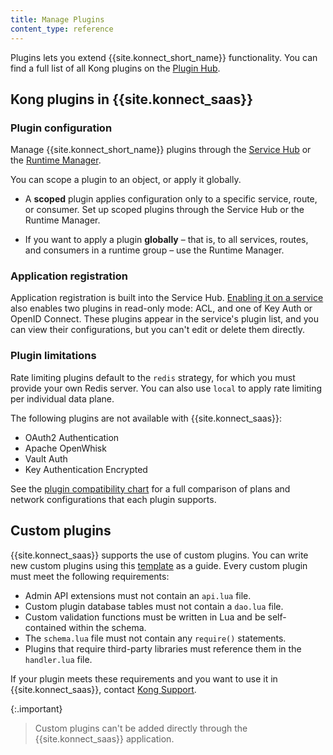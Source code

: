 ```yaml
---
title: Manage Plugins
content_type: reference
---
```


Plugins lets you extend {{site.konnect_short_name}} functionality. You can
find a full list of all Kong plugins on the [Plugin Hub](/hub/).

## Kong plugins in {{site.konnect_saas}}

### Plugin configuration

Manage {{site.konnect_short_name}} plugins through the [Service Hub](https://cloud.konghq.com/us/servicehub) or
the [Runtime Manager](https://cloud.konghq.com/us/runtime-manager).

You can scope a plugin to an object, or apply it globally.

* A **scoped** plugin applies configuration only to a specific service, route,
or consumer. Set up scoped plugins through the Service Hub or the Runtime Manager.

* If you want to apply a plugin **globally** &ndash; that is, to all services,
routes, and consumers in a runtime group &ndash; use the
Runtime Manager.

### Application registration

Application registration is built into the Service Hub.
[Enabling it on a service](/konnect/dev-portal/applications/enable-app-reg/)
also enables two plugins in read-only mode: ACL, and one of Key Auth or OpenID
Connect. These plugins appear in the service's plugin list, and you can view their
configurations, but you can't edit or delete them directly.

### Plugin limitations

Rate limiting plugins default to the `redis` strategy, for which you must
provide your own Redis server. You can also use `local` to apply rate limiting
per individual data plane.

The following plugins are not available with {{site.konnect_saas}}:
* OAuth2 Authentication
* Apache OpenWhisk
* Vault Auth
* Key Authentication Encrypted

See the [plugin compatibility chart](/hub/plugins/compatibility/)
for a full comparison of plans and network configurations that each plugin
supports.

## Custom plugins

{{site.konnect_saas}} supports the use of custom plugins. You can write new custom plugins using this [template](https://github.com/Kong/kong-plugin) as a guide. Every custom plugin must meet the following requirements:

* Admin API extensions must not contain an `api.lua` file.
* Custom plugin database tables must not contain a `dao.lua` file.
* Custom validation functions must be written in Lua and be self-contained within the schema.
* The `schema.lua` file must not contain any `require()` statements.
* Plugins that require third-party libraries must reference them in the `handler.lua` file.

If your plugin meets these requirements and you want to use it in
{{site.konnect_saas}}, contact [Kong Support](https://support.konghq.com/).

{:.important}
> Custom plugins can't be added directly through the {{site.konnect_saas}} application.
